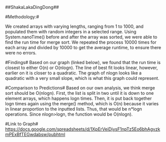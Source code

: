 
##ShakaLakaDingDong##

#Methodology:#

We created arrays with varying lengths, ranging from 1 to 1000, and populated them with random integers in a selected range. Using System.nanoTime() before and after the array was sorted, we were able to find the run time for merge sort. We repeated the process 10000 times for each array and divided by 10000 to get the average runtime, to ensure there were no errors.

#Findings#
Based on our graph (linked below), we found that the run time is closest to either O(n) or O(nlogn). The line of best fit looks linear, however, earlier on it is closer to a quadratic. The graph of nlogn looks like a quadratic with a very small slope, which is what this graph could represent.

#Comparison to Predictions#
Based on our own analysis, we think merge sort should be O(nlogn). First, the list is split in two until it is down to one element arrays, which happens logn times. Then, it is put back together logn times again using the merge() method, which is O(n) because it varies in linear proportion to the inputted lists. Thus, that would be n*logn operations. Since nlogn>logn, the function would be O(nlogn).

#Link to Graph#
https://docs.google.com/spreadsheets/d/1XpErVeiDjysF1npTz5Eo6bhAgvzkmPExBfTEGwdabsw/pubhtml



